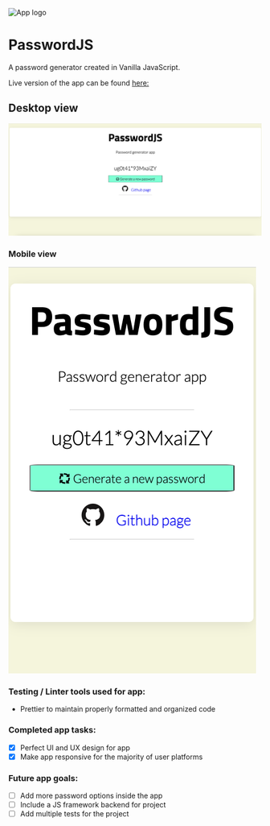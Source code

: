 ![App logo](./img/PasswordJS_logo.svg)

# PasswordJS

A password generator created in Vanilla JavaScript. 

Live version of the app can be found [here:](https://passwordjs.netlify.app/)

## Desktop view

![Splash page](./img/PasswordJS_splashpage_desktop.png)

### Mobile view

![Splash page](./img/PasswordJS_splashpage_mobile.png)


### Testing / Linter tools used for app:

- Prettier to maintain properly formatted and organized code

### Completed app tasks:

- [x] Perfect UI and UX design for app
- [x] Make app responsive for the majority of user platforms

### Future app goals:

- [ ] Add more password options inside the app 
- [ ] Include a JS framework backend for project
- [ ] Add multiple tests for the project